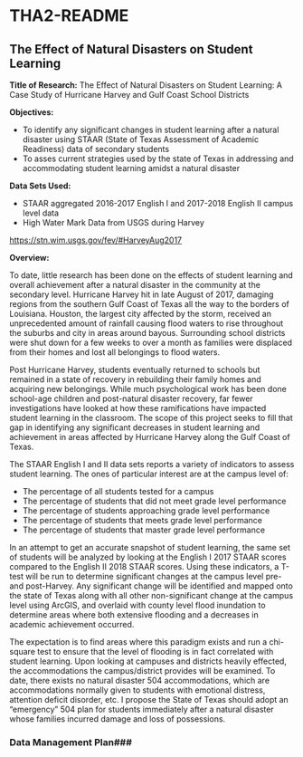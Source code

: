# THA2-README
## **The Effect of Natural Disasters on Student Learning**

**Title of Research:**
The Effect of Natural Disasters on Student Learning: A Case Study of Hurricane Harvey and Gulf Coast School Districts 

**Objectives:**
* To identify any significant changes in student learning after a natural disaster using STAAR (State of Texas Assessment of Academic Readiness) data of secondary students
* To asses current strategies used by the state of Texas in addressing and accommodating student learning amidst a natural disaster

**Data Sets Used:** 
* STAAR aggregated 2016-2017 English I and 2017-2018 English II campus level data
* High Water Mark Data from USGS during Harvey

https://stn.wim.usgs.gov/fev/#HarveyAug2017


**Overview:** 

To date, little research has been done on the effects of student learning and overall achievement after a natural disaster in the community at the secondary level. Hurricane Harvey hit in late August of 2017, damaging regions from the southern Gulf Coast of Texas all the way to the borders of Louisiana. Houston, the largest city affected by the storm, received an unprecedented amount of rainfall causing flood waters to rise throughout the suburbs and city in areas around bayous. Surrounding school districts were shut down for a few weeks to over a month as families were displaced from their homes and lost all belongings to flood waters. 

Post Hurricane Harvey, students eventually returned to schools but remained in a state of recovery in rebuilding their family homes and acquiring new belongings. While much psychological work has been done school-age children and post-natural disaster recovery, far fewer investigations have looked at how these ramifications have impacted student learning in the classroom. The scope of this project seeks to fill that gap in identifying any significant decreases in student learning and achievement in areas affected by Hurricane Harvey along the Gulf Coast of Texas.

The STAAR English I and II data sets reports a variety of indicators to assess student learning. The ones of particular interest are at the campus level of: 
* The percentage of all students tested for a campus 
* The percentage of students that did not meet grade level performance
* The percentage of students approaching grade level performance
* The percentage of students that meets grade level performance
* The percentage of students that master grade level performance

In an attempt to get an accurate snapshot of student learning, the same set of students will be analyzed by looking at the English I 2017 STAAR scores compared to the English II 2018 STAAR scores. Using these indicators, a T-test will be run to determine significant changes at the campus level pre- and post-Harvey. Any significant change will be identified and mapped onto the state of Texas along with all other non-significant change at the campus level using ArcGIS, and overlaid with county level flood inundation to determine areas where both extensive flooding and a decreases in academic achievement occurred. 

The expectation is to find areas where this paradigm exists and run a chi-square test to ensure that the level of flooding is in fact correlated with student learning. Upon looking at campuses and districts heavily effected, the accommodations the campus/district provides will be examined. To date, there exists no natural disaster 504 accommodations, which are accommodations normally given to students with emotional distress, attention deficit disorder, etc. I propose the State of Texas should adopt an “emergency” 504 plan for students immediately after a natural disaster whose families incurred damage and loss of possessions. 

### Data Management Plan###



